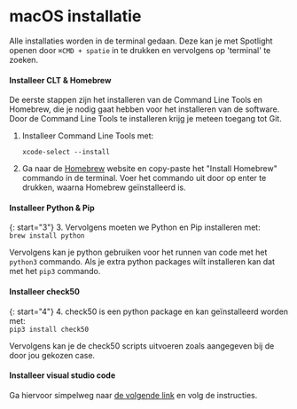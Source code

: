 # macOS installatie
Alle installaties worden in de terminal gedaan.
Deze kan je met Spotlight openen door `⌘CMD + spatie` in te drukken en vervolgens op 'terminal' te zoeken.

#### Installeer CLT & Homebrew
De eerste stappen zijn het installeren van de Command Line Tools en Homebrew, die je nodig gaat hebben voor het installeren van de software.
Door de Command Line Tools te installeren krijg je meteen toegang tot Git.

1. Installeer Command Line Tools met:  
    ```
    xcode-select --install
    ```
2. Ga naar de [Homebrew](https://brew.sh/) website en copy-paste het "Install Homebrew" commando in de terminal.
Voer het commando uit door op enter te drukken, waarna Homebrew geïnstalleerd is.

#### Installeer Python & Pip

{: start="3"}
3. Vervolgens moeten we Python en Pip installeren met:  
    ```
    brew install python
    ```

Vervolgens kan je python gebruiken voor het runnen van code met het `python3` commando.
Als je extra python packages wilt installeren kan dat met het `pip3` commando.

#### Installeer check50

{: start="4"}
4. check50 is een python package en kan geïnstalleerd worden met:  
    ```
    pip3 install check50
    ```

Vervolgens kan je de check50 scripts uitvoeren zoals aangegeven bij de door jou gekozen case.

#### Installeer visual studio code
Ga hiervoor simpelweg naar [de volgende link](https://code.visualstudio.com/) en volg de instructies.